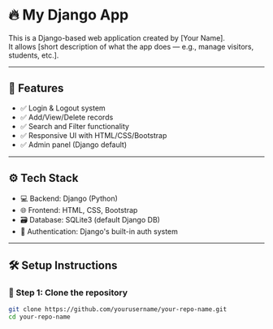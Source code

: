 # 🔥 My Django App

This is a Django-based web application created by [Your Name].  
It allows [short description of what the app does — e.g., manage visitors, students, etc.].

---

## 🚀 Features

- ✅ Login & Logout system
- ✅ Add/View/Delete records
- ✅ Search and Filter functionality
- ✅ Responsive UI with HTML/CSS/Bootstrap
- ✅ Admin panel (Django default)

---

## ⚙️ Tech Stack

- 💻 Backend: Django (Python)
- 🌐 Frontend: HTML, CSS, Bootstrap
- 🗃️ Database: SQLite3 (default Django DB)
- 🔐 Authentication: Django's built-in auth system

---

## 🛠️ Setup Instructions

### 🔧 Step 1: Clone the repository

```bash
git clone https://github.com/yourusername/your-repo-name.git
cd your-repo-name

